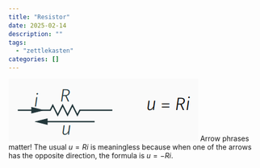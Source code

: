 ```yaml
---
title: "Resistor"
date: 2025-02-14
description: ""
tags: 
  - "zettlekasten"
categories: []
---
```


![Pasted image 20221026205640](attachments/Pasted%20image%2020221026205640.png)
Arrow phrases matter! The usual $u = Ri$ is meaningless because when one of the arrows has the opposite direction, the formula is $u = -Ri$.
